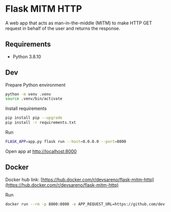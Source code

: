 # Flask MITM HTTP
A web app that acts as man-in-the-middle (MITM) to make HTTP GET request in behalf of the user and returns the response.

## Requirements
* Python 3.8.10

## Dev
Prepare Python environment
```sh
python -m venv .venv
source .venv/bin/activate
```

Install requirements
```sh
pip install pip --upgrade
pip install -r requirements.txt
```

Run
```sh
FLASK_APP=app.py flask run --host=0.0.0.0 --port=8000
```

Open app at [http://localhost:8000](http://localhost:8000)

## Docker
Docker hub link: [https://hub.docker.com/r/devsareno/flask-mitm-http](https://hub.docker.com/r/devsareno/flask-mitm-http)

Run
```sh
docker run --rm -p 8000:8000 -e APP_REQUEST_URL=https://github.com/dev-sareno/flask-mitm-http devsareno/flask-mitm-http
```